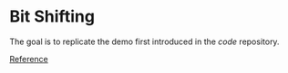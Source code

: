 # Bit Shifting

The goal is to replicate the demo first introduced in the _code_ repository.

[Reference](https://github.com/borntofrappe/code/tree/master/Bit%20Shifting)

